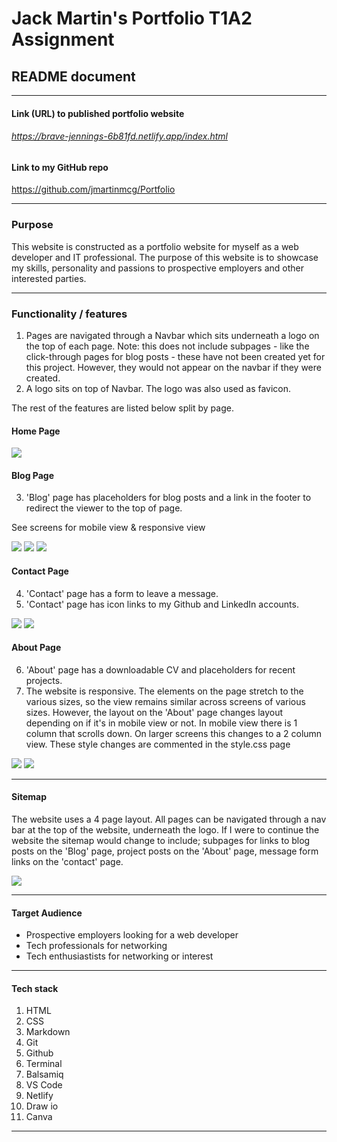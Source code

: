 
# Jack Martin's Portfolio T1A2 Assignment 
## README document 
__________


#### Link (URL) to published portfolio website 
###### https://brave-jennings-6b81fd.netlify.app/index.html

#### Link to my GitHub repo
https://github.com/jmartinmcg/Portfolio
__________

### Purpose
This website is constructed as a portfolio website for myself as a web developer and IT professional. The purpose of this website is to showcase my skills, personality and passions to prospective employers and other interested parties. 
___________

### Functionality / features 

1. Pages are navigated through a Navbar which sits underneath a logo on the top of each page. Note: this does not include subpages - like the click-through pages for blog posts - these have not been created yet for this project. However, they would not appear on the navbar if they were created. 
2. A logo sits on top of Navbar. The logo was also used as favicon. 

The rest of the features are listed below split by page. 

#### Home Page

<img src="assets/Home_top.PNG" >

#### Blog Page 

3. 'Blog' page has placeholders for blog posts and a link in the footer to redirect the viewer to the top of page. 

See screens for mobile view & responsive view

<img src="assets/Blog_top.PNG" >
<img src="assets/Blog_middle.PNG" >
<img src="assets/Blog_bottom.PNG" >

#### Contact Page

4. 'Contact' page has a form to leave a message.
5. 'Contact' page has icon links to my Github and LinkedIn accounts.

<img src="assets/Contact_top.PNG" >

<img src="assets/Contact_bottom.PNG">

#### About Page

6. 'About' page has a downloadable CV and placeholders for recent projects. 
7. The website is responsive. The elements on the page stretch to the various sizes, so the view remains similar across screens of various sizes. However, the layout on the 'About' page changes layout depending on if it's in mobile view or not. In mobile view there is 1 column that scrolls down. On larger screens this changes to a 2 column view. These style changes are commented in the style.css page 

<img src="assets/About_top.PNG" >

<img src="assets/About_bottom.PNG" >


_____________

#### Sitemap

The website uses a 4 page layout. All pages can be navigated through a nav bar at the top of the website, underneath the logo. If I were to continue the website the sitemap would change to include; subpages for links to blog posts on the 'Blog' page, project posts on the 'About' page, message form links on the 'contact' page. 

<img src="assets/sitemap.png">


___________

#### Target Audience 
* Prospective employers looking for a web developer
* Tech professionals for networking
* Tech enthusiastists for networking or interest 

______________


#### Tech stack 

1. HTML 
2. CSS
3. Markdown
4. Git 
5. Github
6. Terminal 
7. Balsamiq
8. VS Code 
9. Netlify
10. Draw io
11. Canva

-----------









<img src=" " >
<img src=" " >
<img src=" " >
<img src=" " >
<img src=" " >
<img src=" " >
<img src=" " >
<img src=" " >
<img src=" " >
<img src=" " >
<img src=" " >
<img src=" " >
<img src=" " >



